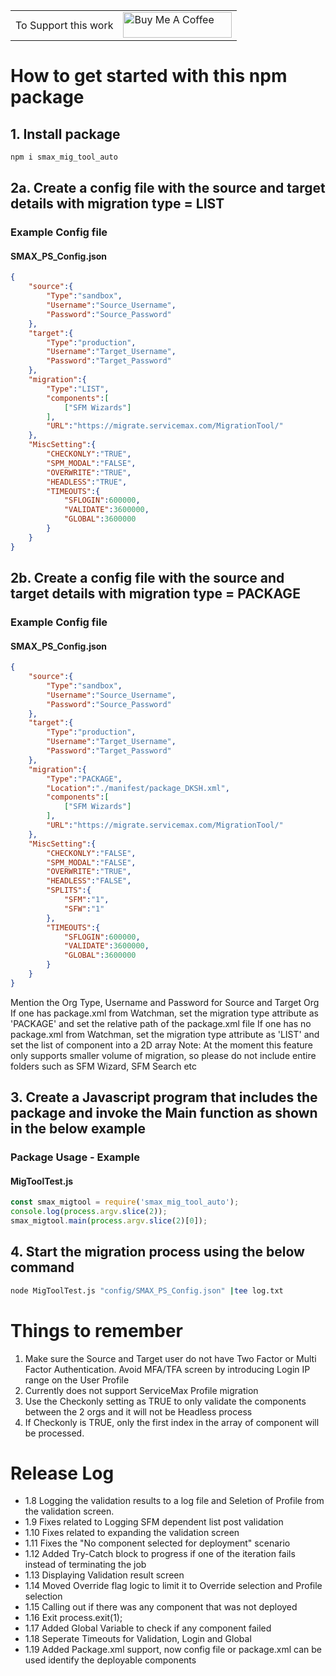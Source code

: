 <centre>
<table border='0px'>
    <tr>
        <td>To Support this work</td>
        <td><a href="https://www.buymeacoffee.com/Lifeonauto" target="_blank"><img src="https://cdn.buymeacoffee.com/buttons/default-orange.png" alt="Buy Me A Coffee" height="41" width="174"></a></td>
    </tr>
</table>
</centre>


# How to get started with this npm package
## 1. Install package 
```bash
npm i smax_mig_tool_auto
```
## 2a. Create a config file with the source and target details with migration type = LIST
### Example Config file
#### SMAX_PS_Config.json
```json
{
    "source":{
        "Type":"sandbox",
        "Username":"Source_Username",
        "Password":"Source_Password"
    },
    "target":{
        "Type":"production",
        "Username":"Target_Username",
        "Password":"Target_Password"
    },
    "migration":{
        "Type":"LIST",
        "components":[
            ["SFM Wizards"]  
        ],
        "URL":"https://migrate.servicemax.com/MigrationTool/"
    },
    "MiscSetting":{
        "CHECKONLY":"TRUE",
        "SPM_MODAL":"FALSE",
        "OVERWRITE":"TRUE",
        "HEADLESS":"TRUE",
        "TIMEOUTS":{
            "SFLOGIN":600000,
            "VALIDATE":3600000,
            "GLOBAL":3600000           
        }
    }
}
```
## 2b. Create a config file with the source and target details with migration type = PACKAGE
### Example Config file
#### SMAX_PS_Config.json
```json
{
    "source":{
        "Type":"sandbox",
        "Username":"Source_Username",
        "Password":"Source_Password"
    },
    "target":{
        "Type":"production",
        "Username":"Target_Username",
        "Password":"Target_Password"
    },
    "migration":{
        "Type":"PACKAGE",
        "Location":"./manifest/package_DKSH.xml",
        "components":[
            ["SFM Wizards"]  
        ],
        "URL":"https://migrate.servicemax.com/MigrationTool/"
    },
    "MiscSetting":{
        "CHECKONLY":"FALSE",
        "SPM_MODAL":"FALSE",
        "OVERWRITE":"TRUE",
        "HEADLESS":"FALSE",
        "SPLITS":{
            "SFM":"1",
            "SFW":"1"
        },
        "TIMEOUTS":{
            "SFLOGIN":600000,
            "VALIDATE":3600000,
            "GLOBAL":3600000           
        }
    }
}
```
Mention the Org Type, Username and Password for Source and Target Org
If one has package.xml from Watchman, set  the migration type attribute as 'PACKAGE' and set the relative path of the package.xml file
If one has no package.xml from Watchman, set the migration type attribute as 'LIST' and set the list of component into a 2D array
Note: At the moment this feature only supports smaller volume of migration, so please do not include entire folders such as SFM Wizard, SFM Search etc

## 3. Create a Javascript program that includes the package and invoke the Main function as shown in the below example

### Package Usage - Example 
#### MigToolTest.js
```js
const smax_migtool = require('smax_mig_tool_auto');
console.log(process.argv.slice(2));
smax_migtool.main(process.argv.slice(2)[0]);
```
## 4. Start the migration process using the below command
```bash
node MigToolTest.js "config/SMAX_PS_Config.json" |tee log.txt
```

# Things to remember
1. Make sure the Source and Target user do not have Two Factor or Multi Factor Authentication. Avoid MFA/TFA screen by introducing Login IP range on the User Profile
2. Currently does not support ServiceMax Profile migration
3. Use the Checkonly setting as TRUE to only validate the components between the 2 orgs and it will not be Headless process
4. If Checkonly is TRUE, only the first index in the array of component will be processed.



# Release Log
- 1.8 Logging the validation results to a log file and Seletion of Profile from the validation screen.
- 1.9 Fixes related to Logging SFM dependent list post validation
- 1.10 Fixes related to expanding the validation screen
- 1.11 Fixes the "No component selected for deployment" scenario
- 1.12 Added Try-Catch block to progress if one of the iteration fails instead of terminating the job
- 1.13 Displaying Validation result screen
- 1.14 Moved Override flag logic to limit it to Override selection and Profile selection
- 1.15 Calling out if there was any component that was not deployed
- 1.16 Exit process.exit(1);
- 1.17 Added Global Variable to check if any component failed
- 1.18 Seperate Timeouts for Validation, Login and Global
- 1.19 Added Package.xml support, now config file or package.xml can be used identify the deployable components
